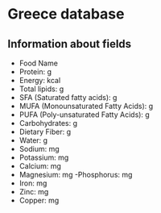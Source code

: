 # Greece database

## Information about fields

- Food Name
- Protein: g
- Energy: kcal
- Total lipids: g
- SFA (Saturated fatty acids): g
- MUFA (Monounsaturated Fatty Acids): g
- PUFA (Poly-unsaturated Fatty Acids): g
- Carbohydrates: g
- Dietary Fiber: g
- Water: g
- Sodium: mg
- Potassium: mg
- Calcium: mg
- Magnesium: mg
-Phosphorus: mg
- Iron: mg
- Zinc: mg
- Copper: mg							
